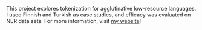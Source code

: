 This project explores tokenization for agglutinative low-resource languages. I used Finnish and Turkish as case studies, and efficacy was evaluated on NER data sets. For more information, visit <a href="https://jinfanhu.com/projects/tokenizationtf">my website</a>!
